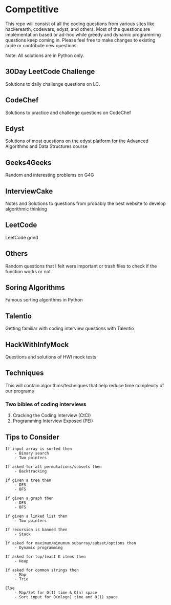 # Competitive

This repo will consist of all the coding questions from various sites like hackerearth, codewars, edyst, and others.
Most of the questions are implementation based or ad-hoc while greedy and dynamic programming questions keep coming in.
Please feel free to make changes to existing code or contribute new questions.

Note: All solutions are in Python only.

## 30Day LeetCode Challenge

Solutions to daily challenge questions on LC.


## CodeChef

Solutions to practice and challenge questions on CodeChef

## Edyst

Solutions of most questions on the edyst platform for the Advanced Algorithms and Data Structures course

## Geeks4Geeks

Random and interesting problems on G4G 

## InterviewCake

Notes and Solutions to questions from probably the best website to develop algorithmic thinking

## LeetCode

LeetCode grind

## Others

Random questions that I felt were important or trash files to check if the function works or not

## Soring Algorithms

Famous sorting algorithms in Python

## Talentio

Getting familiar with coding interview questions with Talentio

## HackWithInfyMock

Questions and solutions of HWI mock tests

## Techniques

This will contain algorithms/techniques that help reduce time complexity of our programs

### Two bibles of coding interviews
1. Cracking the Coding Interview (CtCI)
2. Programming Interview Exposed (PEI)

## Tips to Consider

```
If input array is sorted then
    - Binary search
    - Two pointers

If asked for all permutations/subsets then
    - Backtracking

If given a tree then
    - DFS
    - BFS

If given a graph then
    - DFS
    - BFS

If given a linked list then
    - Two pointers

If recursion is banned then
    - Stack

If asked for maximum/minumum subarray/subset/options then
    - Dynamic programming

If asked for top/least K items then
    - Heap

If asked for common strings then
    - Map
    - Trie

Else
    - Map/Set for O(1) time & O(n) space
    - Sort input for O(nlogn) time and O(1) space
```